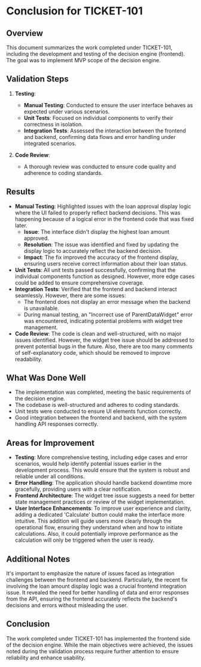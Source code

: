 # Conclusion for TICKET-101

## Overview

This document summarizes the work completed under TICKET-101, including the development and testing of the decision engine (frontend). The goal was to implement MVP scope of the decision engine.

## Validation Steps

1. **Testing**:

   - **Manual Testing**: Conducted to ensure the user interface behaves as expected under various scenarios.
   - **Unit Tests**: Focused on individual components to verify their correctness in isolation.
   - **Integration Tests**: Assessed the interaction between the frontend and backend, confirming data flows and error handling under integrated scenarios.

2. **Code Review**:
   - A thorough review was conducted to ensure code quality and adherence to coding standards.

## Results

- **Manual Testing**: Highlighted issues with the loan approval display logic where the UI failed to properly reflect backend decisions. This was happening because of a logical error in the frontend code that was fixed later.
  - **Issue**: The interface didn't display the highest loan amount approved.
  - **Resolution**: The issue was identified and fixed by updating the display logic to accurately reflect the backend decision.
  - **Impact**: The fix improved the accuracy of the frontend display, ensuring users receive correct information about their loan status.
- **Unit Tests**: All unit tests passed successfully, confirming that the individual components function as designed. However, more edge cases could be added to ensure comprehensive coverage.
- **Integration Tests**: Verified that the frontend and backend interact seamlessly. However, there are some issues:
  - The frontend does not display an error message when the backend is unavailable.
  - During manual testing, an "Incorrect use of ParentDataWidget" error was encountered, indicating potential problems with widget tree management.
- **Code Review**: The code is clean and well-structured, with no major issues identified. However, the widget tree issue should be addressed to prevent potential bugs in the future. Also, there are too many comments of self-explanatory code, which should be removed to improve readability.

## What Was Done Well

- The implementation was completed, meeting the basic requirements of the decision engine.
- The codebase is well-structured and adheres to coding standards.
- Unit tests were conducted to ensure UI elements function correctly.
- Good integration between the frontend and backend, with the system handling API responses correctly.

## Areas for Improvement

- **Testing**: More comprehensive testing, including edge cases and error scenarios, would help identify potential issues earlier in the development process. This would ensure that the system is robust and reliable under all conditions.
- **Error Handling**: The application should handle backend downtime more gracefully, providing users with a clear notification.
- **Frontend Architecture**: The widget tree issue suggests a need for better state management practices or review of the widget implementation.
- **User Interface Enhancements**: To improve user experience and clarity, adding a dedicated 'Calculate' button could make the interface more intuitive. This addition will guide users more clearly through the operational flow, ensuring they understand when and how to initiate calculations. Also, it could potentially improve performance as the calculation will only be triggered when the user is ready.

## Additional Notes

It's important to emphasize the nature of issues faced as integration challenges between the frontend and backend. Particularly, the recent fix involving the loan amount display logic was a crucial frontend integration issue. It revealed the need for better handling of data and error responses from the API, ensuring the frontend accurately reflects the backend's decisions and errors without misleading the user.

## Conclusion

The work completed under TICKET-101 has implemented the frontend side of the decision engine. While the main objectives were achieved, the issues noted during the validation process require further attention to ensure reliability and enhance usability.

